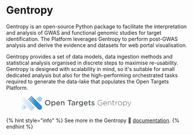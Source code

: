 # Gentropy

Gentropy is an open-source Python package to facilitate the interpretation and analysis of GWAS and functional genomic studies for target identification. The Platform leverages Gentropy to perform post-GWAS analysis and derive the evidence and datasets for web portal visualisation.

Gentropy provides a set of data models, data ingestion methods and statistical analysis organised in discrete steps to maximise re-usability. Gentropy is designed with scalability in mind, so it's suitable for small dedicated analysis but also for the high-performing orchestrated tasks required to generate the data-lake that populates the Open Targets Platform.

<figure><img src="../.gitbook/assets/image (1).png" alt=""><figcaption></figcaption></figure>

{% hint style="info" %}
See more in the Gentropy 📖 [documentation](https://opentargets.github.io/gentropy/).
{% endhint %}
